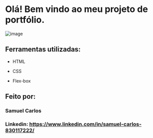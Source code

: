 # Olá! Bem vindo ao meu projeto de portfólio.

![image](https://media.licdn.com/dms/image/D5622AQFRpzle6nZOqQ/feedshare-shrink_800/0/1721751220266?e=1724889600&v=beta&t=RRaWWhSs_cjTbnqaJ-tnDorlgOgLrrq09kQn9ctfWgs)

## Ferramentas utilizadas:

* HTML

* CSS

* Flex-box

## Feito por:

### Samuel Carlos

### Linkedin: https://www.linkedin.com/in/samuel-carlos-830117222/
